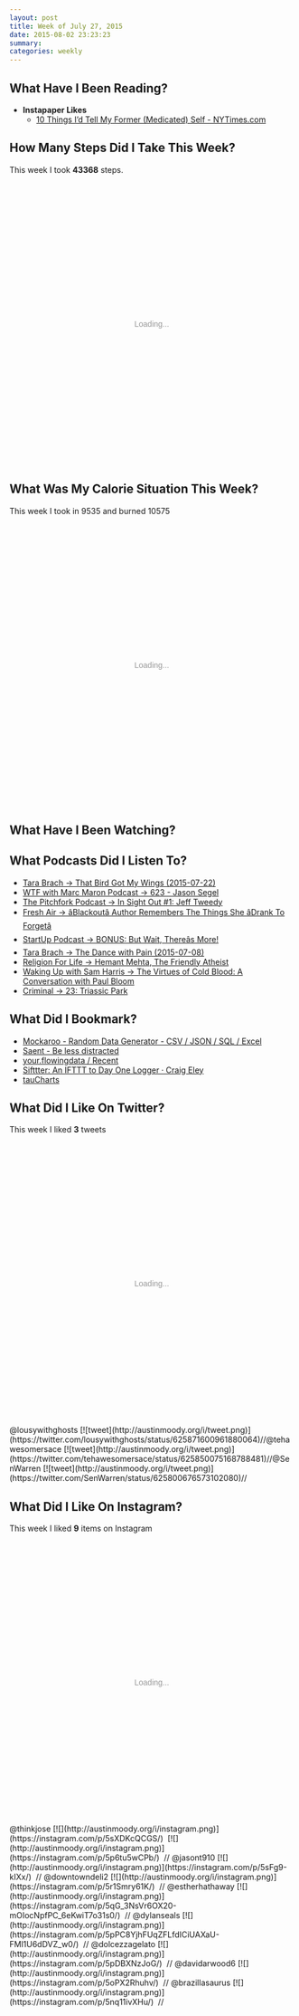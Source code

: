 ```yaml
---
layout: post
title: Week of July 27, 2015
date: 2015-08-02 23:23:23
summary: 
categories: weekly
---
```



## What Have I Been Reading?

* **Instapaper Likes**
  * [10 Things I&#8217;d Tell My Former (Medicated) Self - NYTimes.com](http://opinionator.blogs.nytimes.com/2015/07/27/10-things-id-tell-my-former-medicated-self/?nytmobile=0)


## How Many Steps Did I Take This Week?

This week I took **43368** steps.

<div id="chart-1" style="height: 500px; text-align: center; color: #999; line-height: 500px; font-size: 14px; font-family: 'Lucida Grande', 'Lucida Sans Unicode', Verdana, Arial, Helvetica, sans-serif;">Loading...</div><script type="text/javascript">
  new Chartkick.ColumnChart("chart-1", {"Thu":4948,"Fri":7743,"Sat":16420,"Sun":14257}, {});
</script>


## What Was My Calorie Situation This Week?

This week I took in 9535 and burned 10575

<div id="chart-2" style="height: 500px; text-align: center; color: #999; line-height: 500px; font-size: 14px; font-family: 'Lucida Grande', 'Lucida Sans Unicode', Verdana, Arial, Helvetica, sans-serif;">Loading...</div><script type="text/javascript">
  new Chartkick.ColumnChart("chart-2", [{"name":"Calories In","data":{"Thu":2120,"Fri":1739,"Sat":2981,"Sun":2695}},{"name":"Calories Out","data":{"Thu":2208,"Fri":2510,"Sat":3002,"Sun":2855}}], {});
</script>




## What Have I Been Watching?



## What Podcasts Did I Listen To?

* [Tara Brach &rarr; That Bird Got My Wings (2015-07-22)](https://overcast.fm/+Ff_mSU1g)
* [WTF with Marc Maron Podcast &rarr; 623 - Jason Segel](https://overcast.fm/+YNJNJA)
* [The Pitchfork Podcast &rarr; In Sight Out #1: Jeff Tweedy](https://overcast.fm/+B0xd_39Y0)
* [Fresh Air &rarr; &#226;&#128;&#152;Blackout&#226;&#128;&#153; Author Remembers The Things She &#226;&#128;&#152;Drank To Forget&#226;&#128;&#153;](https://overcast.fm/+EEjayt98o)
* [StartUp Podcast &rarr; BONUS: But Wait, There&#226;&#128;&#153;s More!](https://overcast.fm/+DHBpy7n4A)
* [Tara Brach &rarr; The Dance with Pain (2015-07-08)](https://overcast.fm/+Ff8BnN98)
* [Religion For Life &rarr; Hemant Mehta, The Friendly Atheist](https://overcast.fm/+G6sNxz5o)
* [Waking Up with Sam Harris &rarr; The Virtues of Cold Blood: A Conversation with Paul Bloom](https://overcast.fm/+BSCDHMDdo)
* [Criminal &rarr; 23: Triassic Park](https://overcast.fm/+BfsIRE-Fo)


## What Did I Bookmark?

* [Mockaroo - Random Data Generator - CSV / JSON / SQL / Excel](https://www.mockaroo.com/?ref=producthunt)
* [Saent - Be less distracted](http://www.saent.co/producthunt/?ref=producthunt)
* [your.flowingdata / Recent](http://your.flowingdata.com/home/)
* [Sifttter: An IFTTT to Day One Logger &#183; Craig Eley](http://craigeley.com/01-07-2014/sifttter-an-ifttt-to-day-one-logger/)
* [tauCharts](https://github.com/TargetProcess/tauCharts)


## What Did I Like On Twitter?

This week I liked **3** tweets

<div id="chart-3" style="height: 500px; text-align: center; color: #999; line-height: 500px; font-size: 14px; font-family: 'Lucida Grande', 'Lucida Sans Unicode', Verdana, Arial, Helvetica, sans-serif;">Loading...</div><script type="text/javascript">
  new Chartkick.BarChart("chart-3", {"Monday":1,"Tuesday":2,"Wednesday":0,"Thursday":0,"Friday":0,"Saturday":0,"Sunday":0}, {});
</script>
@lousywithghosts [![tweet](http://austinmoody.org/i/tweet.png)](https://twitter.com/lousywithghosts/status/625871600961880064)//@tehawesomersace [![tweet](http://austinmoody.org/i/tweet.png)](https://twitter.com/tehawesomersace/status/625850075168788481)//@SenWarren [![tweet](http://austinmoody.org/i/tweet.png)](https://twitter.com/SenWarren/status/625800676573102080)//


## What Did I Like On Instagram?

This week I liked **9** items on Instagram

<div id="chart-4" style="height: 500px; text-align: center; color: #999; line-height: 500px; font-size: 14px; font-family: 'Lucida Grande', 'Lucida Sans Unicode', Verdana, Arial, Helvetica, sans-serif;">Loading...</div><script type="text/javascript">
  new Chartkick.BarChart("chart-4", {"Monday":6,"Tuesday":3,"Wednesday":0,"Thursday":0,"Friday":0,"Saturday":0,"Sunday":0}, {});
</script>
@thinkjose [![](http://austinmoody.org/i/instagram.png)](https://instagram.com/p/5sXDKcQCGS/)&nbsp;&nbsp;[![](http://austinmoody.org/i/instagram.png)](https://instagram.com/p/5p6tu5wCPb/)&nbsp;&nbsp;//
@jasont910 [![](http://austinmoody.org/i/instagram.png)](https://instagram.com/p/5sFg9-kIXx/)&nbsp;&nbsp;//
@downtowndeli2 [![](http://austinmoody.org/i/instagram.png)](https://instagram.com/p/5r1Smry61K/)&nbsp;&nbsp;//
@estherhathaway [![](http://austinmoody.org/i/instagram.png)](https://instagram.com/p/5qG_3NsVr6OX20-mOIocNpfPC_6eKwiT7o31s0/)&nbsp;&nbsp;//
@dylanseals [![](http://austinmoody.org/i/instagram.png)](https://instagram.com/p/5pPC8YjhFUqZFLfdICiUAXaU-FMl1U6dDVZ_w0/)&nbsp;&nbsp;//
@dolcezzagelato [![](http://austinmoody.org/i/instagram.png)](https://instagram.com/p/5pDBXNzJoG/)&nbsp;&nbsp;//
@davidarwood6 [![](http://austinmoody.org/i/instagram.png)](https://instagram.com/p/5oPX2Rhuhv/)&nbsp;&nbsp;//
@brazillasaurus [![](http://austinmoody.org/i/instagram.png)](https://instagram.com/p/5nq11ivXHu/)&nbsp;&nbsp;//
